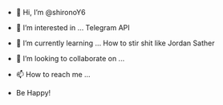 - 👋 Hi, I’m @shironoY6
- 👀 I’m interested in ... Telegram API
- 🌱 I’m currently learning ... How to stir shit like Jordan Sather
- 💞️ I’m looking to collaborate on ... 
- 📫 How to reach me ... 

- Be Happy!

<!---
shironoY6/shironoY6 is a ✨ special ✨ repository because its `README.md` (this file) appears on your GitHub profile.
You can click the Preview link to take a look at your changes.
--->
